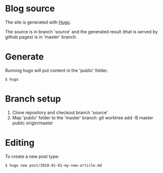 # Blog source

The site is generated with [Hugo](https://gohugo.io).

The source is in branch 'source' and the generated result (that is served by github pages) is in 'master' branch.

# Generate

Running hugo will put content in the 'public' folder.

    $ hugo

# Branch setup

 1. Clone repository and checkout branch 'source'
 2. Map 'public' folder to the 'master' branch:
    git worktree add -B master public origin/master

# Editing

To create a new post type:
```
$ hugo new post/2018-01-01-my-new-article.md
```
